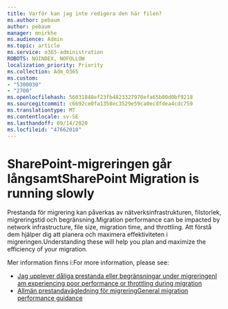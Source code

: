 ```yaml
---
title: Varför kan jag inte redigera den här filen?
ms.author: pebaum
author: pebaum
manager: mnirkhe
ms.audience: Admin
ms.topic: article
ms.service: o365-administration
ROBOTS: NOINDEX, NOFOLLOW
localization_priority: Priority
ms.collection: Adm_O365
ms.custom:
- "5300030"
- "2700"
ms.openlocfilehash: 56031848ef23fb4823327970efa65b00d0bf9218
ms.sourcegitcommit: c6692ce0fa1358ec3529e59ca0ecdfdea4cdc759
ms.translationtype: MT
ms.contentlocale: sv-SE
ms.lasthandoff: 09/14/2020
ms.locfileid: "47662010"
---
```

# <a name="sharepoint-migration-is-running-slowly"></a><span data-ttu-id="6eb2c-102">SharePoint-migreringen går långsamt</span><span class="sxs-lookup"><span data-stu-id="6eb2c-102">SharePoint Migration is running slowly</span></span>

<span data-ttu-id="6eb2c-103">Prestanda för migrering kan påverkas av nätverksinfrastrukturen, filstorlek, migreringstid och begränsning.</span><span class="sxs-lookup"><span data-stu-id="6eb2c-103">Migration performance can be impacted by network infrastructure, file size, migration time, and throttling.</span></span> <span data-ttu-id="6eb2c-104">Att förstå dem hjälper dig att planera och maximera effektiviteten i migreringen.</span><span class="sxs-lookup"><span data-stu-id="6eb2c-104">Understanding these will help you plan and maximize the efficiency of your migration.</span></span>

<span data-ttu-id="6eb2c-105">Mer information finns i:</span><span class="sxs-lookup"><span data-stu-id="6eb2c-105">For more information, please see:</span></span>

- [<span data-ttu-id="6eb2c-106">Jag upplever dåliga prestanda eller begränsningar under migreringen</span><span class="sxs-lookup"><span data-stu-id="6eb2c-106">I am experiencing poor performance or throttling during migration</span></span>](https://docs.microsoft.com/sharepointmigration/sharepoint-online-and-onedrive-migration-speed#faq-and-troubleshooting)
- [<span data-ttu-id="6eb2c-107">Allmän prestandavägledning för migrering</span><span class="sxs-lookup"><span data-stu-id="6eb2c-107">General migration performance guidance</span></span>](https://docs.microsoft.com/sharepointmigration/sharepoint-online-and-onedrive-migration-speed)
